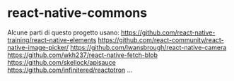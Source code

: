 # react-native-commons

Alcune parti di questo progetto usano:
https://github.com/react-native-training/react-native-elements
https://github.com/react-community/react-native-image-picker/
https://github.com/lwansbrough/react-native-camera
https://github.com/wkh237/react-native-fetch-blob
https://github.com/skellock/apisauce
https://github.com/infinitered/reactotron
...